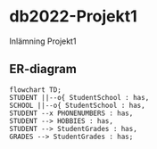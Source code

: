 # db2022-Projekt1
Inlämning Projekt1

## ER-diagram
```mermaid
flowchart TD;
STUDENT ||--o{ StudentSchool : has,
SCHOOL ||--o{ StudentSchool : has,
STUDENT --x PHONENUMBERS : has,
STUDENT --> HOBBIES : has,
STUDENT --> StudentGrades : has,
GRADES --> StudentGrades : has;
```
